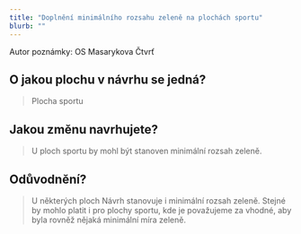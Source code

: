 ```yaml
---
title: "Doplnění minimálního rozsahu zeleně na plochách sportu"
blurb: ""
---
```


Autor poznámky: OS Masarykova Čtvrť

## O jakou plochu v návrhu se jedná?

> Plocha sportu

## Jakou změnu navrhujete?

> U ploch sportu by mohl být stanoven minimální rozsah zeleně.

## Odůvodnění?

> U některých ploch Návrh stanovuje i minimální rozsah zeleně. Stejné by mohlo platit i pro plochy sportu, kde je považujeme za vhodné, aby byla rovněž nějaká minimální míra zeleně.
